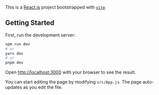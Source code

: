 This is a [React.js](https://reactjs.org/) project bootstrapped with [`vite`](https://vitejs.dev/).

## Getting Started

First, run the development server:

```bash
npm run dev
# or
yarn dev
# or
pnpm dev
```

Open [http://localhost:3000](http://localhost:3000) with your browser to see the result.

You can start editing the page by modifying `src/App.js`. The page auto-updates as you edit the file.
